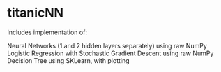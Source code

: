 # titanicNN

Includes implementation of:

  Neural Networks (1 and 2 hidden layers separately) using raw NumPy
  Logistic Regression with Stochastic Gradient Descent using raw NumPy
  Decision Tree using SKLearn, with plotting
